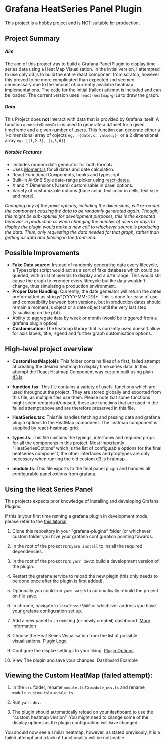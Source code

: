 # Grafana HeatSeries Panel Plugin

This project is a hobby project and is NOT suitable for production.

## Project Summary

##### Aim

The aim of this project was to build a Grafana Panel Plugin to display time series data using a Heat Map Visualisation. In the initial version, I attempted to use only d3.js to build the entire react component from scratch, however this proved to be more complicated than expected and seemed unnecessary due to the amount of currently available heatmap implementations. The code for the initial (failed) attempt is included and can be loaded. The current version uses `react-heatmap-grid` to draw the graph.

##### Data

This Project does **not** interact with data that is provided by Grafana itself. A function `generateDummyData` is used to generate a dataset for a given timeframe and a given number of users. This function can generate either a 1-dimensional array of objects `eg. [{date:x, value:y}]` or a 2 dimensional array `eg. [[1,2,3], [4,5,6]]`

##### Notable Features

- Includes random data generator for both formats.
- Uses [Moment.js](https://momentjs.com/) for all dates and date calculation.
- React Functional Components, hooks and typescript.
- Built-in AirBnB Style date-range picker using [react-dates](https://github.com/airbnb/react-dates).
- X and Y Dimensions (Users) customisable in panel options.
- Variety of customizable options (base color, text color in cells, text size and more).

_Changing any of the panel options, including the dimensions, will re-render the component causing the data to be randomly generated again. Though, this might be sub-optimal for development purposes, this is the expected behavior in production as when changing the number of users or days to display the plugin would make a new call to whichever source is producing the data. Thus, only requesting the data needed for that graph, rather than getting all data and filtering in the front-end._

## Possible Improvements

- **Fake Data source:** Instead of randomly generating data every lifecycle, a Typescript script would act as a sort of fake database which could be queried, with a list of userIds to display and a date range. This would still cause the graph to rerender every lifecycle but the data wouldn't change, thus simulating a production environment.
- **Proper Date Handling:** Currently, the date generator will return the dates preformatted as strings*(YYYY-MM-DD)*. This is done for ease of use and compatibility between both versions, but in production dates should remain a moment.js object or a date object until the very last step (visualising on the plot).
- Ability to aggregate data by week or month (would be triggered from a grafana plugin option).
- **Customisation:** The heatmap library that is currently used doesn't allow for axis labels, title, legend and further graph customisation options.

## High-level project overview

- **CustomHeatMap(old)**: This folder contains files of a first, failed attempt at creating the desired heatmap to display time series data. In this attempt the React Heatmap Component was custom built using plain [d3.js](https://d3js.org/).

* **function.tsx**: This file contains a variety of useful functions which are used throughout the project. They are stored globally and exported from this file, as multiple files use them. Please note that some functions might seem redundant/unused, these are functions that are used in the failed attempt above and are therefore preserved in this file.

- **HeatSeries.tsx**: This file handles fetching and passing data and grafana plugin options to the HeatMap component. The heatmap component is supplied by [react-heatmap-grid](https://github.com/arunghosh/react-heatmap-grid).

* **types.ts**: This file contains the typings, interfaces and required props for all the components in this project. Most importantly "HeatSeriesOptions" which is the list of configurable options for the final heatseries component, the other interfaces and proptypes are only necessary when running the old custom d3.js heatmap.

- **module.ts**: This file exports to the final panel plugin and handles all configurable panel options from grafana.

## Using the Heat Series Panel

This projects expects prior knowledge of installing and developing Grafana Plugins.

If this is your first time running a grafana plugin in development mode, please refer to the [this tutorial](https://grafana.com/tutorials/build-a-panel-plugin/)

1. Clone this repository in your "grafana-plugins" folder (or whichever custom folder you have your grafana configuration pointing towards.

2) In the root of the project run:`yarn install` to install the required dependencies.

3. In the root of the project run: `yarn dev`to build a development version of the plugin.

4) Restart the grafana service to reload the new plugin (this only needs to be done once after the plugin is first added).

5. Optionally you could run `yarn watch` to automatically rebuild the project on file save.

6) In chrome, navigate to `localhost:3000` or whichever address you have your grafana configuration set up.

7. Add a new panel to an existing (or newly created) dashboard. [More Information](https://grafana.com/docs/grafana/latest/panels/add-a-panel/)

8) Choose the Heat Series Visualisation from the list of possible visualisations. [Plugin Logo](https://i.imgur.com/fUIj6de.png)

9. Configure the display settings to your liking. [Plugin Options](https://i.imgur.com/SFY51kH.png)

10) View The plugin and save your changes. [Dashboard Example](https://i.imgur.com/3F9v79U.png)

## Viewing the Custom HeatMap (failed attempt):

1. In the `src` folder, rename `module.ts` to `module_new.ts` and rename `module_custom.ts`to `module.ts`.

2) Run `yarn dev`.

3. The plugin should automatically reload on your dashboard to use the "custom heatmap version". You might need to change some of the display options as the plugin configuration will have changed.

You should now see a similar heatmap, however, as stated previsouly, it is a failed attempt and a lack of functionality will be noticeable
